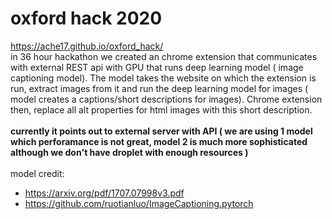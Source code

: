 # oxford hack 2020
https://ache17.github.io/oxford_hack/<br>
in 36 hour hackathon we created an chrome extension that communicates with external REST api with GPU that runs deep learning model ( image captioning model).
The model takes the website on which the extension is run, extract images from it and run the deep learning model for images ( model creates a captions/short descriptions for images). Chrome extension then, replace all alt properties for html images with this short description.
<br><br>
__currently it points out to external server with API ( we are using 1 model which perforamance is not great, model 2 is much more sophisticated although we don't have droplet with enough resources )__
<br><br>
model credit:
- https://arxiv.org/pdf/1707.07998v3.pdf
- https://github.com/ruotianluo/ImageCaptioning.pytorch
